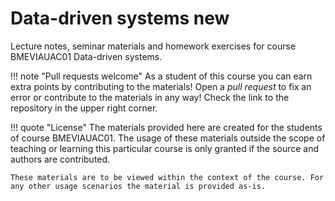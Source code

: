 # Data-driven systems new

Lecture notes, seminar materials and homework exercises for course BMEVIAUAC01 Data-driven systems.

!!! note "Pull requests welcome"
    As a student of this course you can earn extra points by contributing to the materials! Open a _pull request_ to fix an error or contribute to the materials in any way! Check the link to the repository in the upper right corner.

!!! quote "License"
    The materials provided here are created for the students of course BMEVIAUAC01. The usage of these materials outside the scope of teaching or learning this particular course is only granted if the source and authors are contributed.

    These materials are to be viewed within the context of the course. For any other usage scenarios the material is provided as-is.
